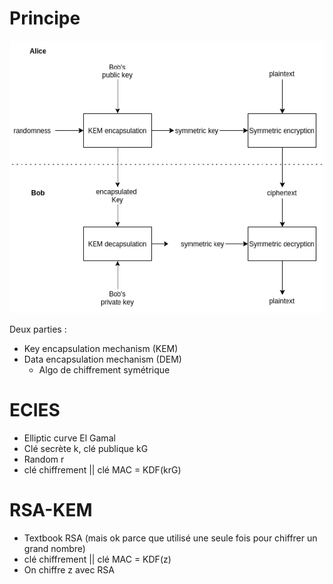 # Principe
![This is an image](images/chiffrement_hybride.png)

Deux parties :
- Key encapsulation mechanism (KEM)
- Data encapsulation mechanism (DEM)
  - Algo de chiffrement symétrique

# ECIES
- Elliptic curve El Gamal
- Clé secrète k, clé publique kG
- Random r
- clé chiffrement || clé MAC = KDF(krG)

# RSA-KEM
- Textbook RSA (mais ok parce que utilisé une seule fois pour chiffrer un grand nombre)
- clé chiffrement || clé MAC = KDF(z)
- On chiffre z avec RSA